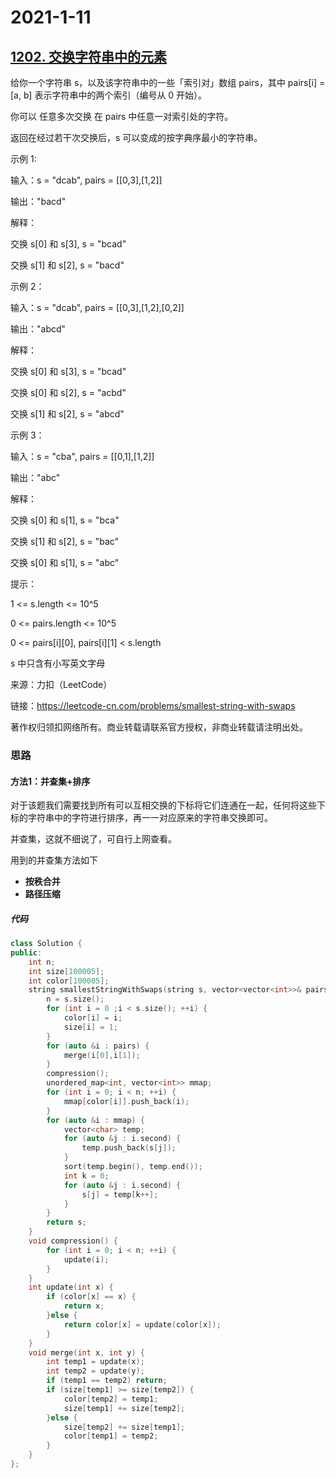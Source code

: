 # 2021-1-11

## [1202. 交换字符串中的元素](https://leetcode-cn.com/problems/smallest-string-with-swaps/)

给你一个字符串 s，以及该字符串中的一些「索引对」数组 pairs，其中 pairs[i] = [a, b] 表示字符串中的两个索引（编号从 0 开始）。

你可以 任意多次交换 在 pairs 中任意一对索引处的字符。

返回在经过若干次交换后，s 可以变成的按字典序最小的字符串。 

示例 1:

输入：s = "dcab", pairs = [[0,3],[1,2]]

输出："bacd"

解释： 

交换 s[0] 和 s[3], s = "bcad"

交换 s[1] 和 s[2], s = "bacd"

示例 2：

输入：s = "dcab", pairs = [[0,3],[1,2],[0,2]]

输出："abcd"

解释：

交换 s[0] 和 s[3], s = "bcad"

交换 s[0] 和 s[2], s = "acbd"

交换 s[1] 和 s[2], s = "abcd"

示例 3：

输入：s = "cba", pairs = [[0,1],[1,2]]

输出："abc"

解释：

交换 s[0] 和 s[1], s = "bca"

交换 s[1] 和 s[2], s = "bac"

交换 s[0] 和 s[1], s = "abc"

提示：

1 <= s.length <= 10^5

0 <= pairs.length <= 10^5

0 <= pairs[i][0], pairs[i][1] < s.length

s 中只含有小写英文字母

来源：力扣（LeetCode）

链接：https://leetcode-cn.com/problems/smallest-string-with-swaps

著作权归领扣网络所有。商业转载请联系官方授权，非商业转载请注明出处。



### 思路

#### 方法1：并查集+排序



对于该题我们需要找到所有可以互相交换的下标将它们连通在一起，任何将这些下标的字符串中的字符进行排序，再一一对应原来的字符串交换即可。

并查集，这就不细说了，可自行上网查看。

用到的并查集方法如下

- **按秩合并**
- **路径压缩**

##### 代码

```cpp
class Solution {
public:
    int n;
    int size[100005];
    int color[100005];
    string smallestStringWithSwaps(string s, vector<vector<int>>& pairs) {
        n = s.size();
        for (int i = 0 ;i < s.size(); ++i) {
            color[i] = i;
            size[i] = 1;
        }
        for (auto &i : pairs) {
            merge(i[0],i[1]);
        }
        compression();
        unordered_map<int, vector<int>> mmap;
        for (int i = 0; i < n; ++i) {
            mmap[color[i]].push_back(i);
        }
        for (auto &i : mmap) {
            vector<char> temp;
            for (auto &j : i.second) {
                temp.push_back(s[j]);
            }
            sort(temp.begin(), temp.end());
            int k = 0;
            for (auto &j : i.second) {
                s[j] = temp[k++];
            }
        }
        return s;
    }
    void compression() {
        for (int i = 0; i < n; ++i) {
            update(i);
        }
    }
    int update(int x) {
        if (color[x] == x) {
            return x;
        }else {
            return color[x] = update(color[x]);
        }
    }
    void merge(int x, int y) {
        int temp1 = update(x);
        int temp2 = update(y);
        if (temp1 == temp2) return;
        if (size[temp1] >= size[temp2]) {
            color[temp2] = temp1;
            size[temp1] += size[temp2];
        }else {
            size[temp2] += size[temp1];
            color[temp1] = temp2;
        }
    }
};
```

 	
